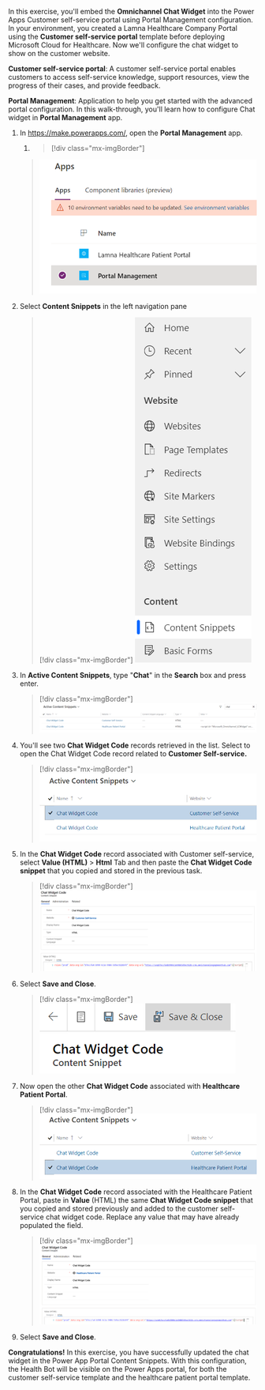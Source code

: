In this exercise, you'll embed the **Omnichannel Chat Widget** into the Power Apps Customer self-service portal using Portal Management configuration. In your environment, you created a Lamna Healthcare Company Portal using the **Customer self-service portal** template before deploying Microsoft Cloud for Healthcare. Now we'll configure the chat widget to show on the customer website.

**Customer self-service portal**: A customer self-service portal enables customers to access self-service knowledge, support resources, view the progress of their cases, and provide feedback.

**Portal Management**: Application to help you get started with the advanced portal configuration. In this walk-through, you'll learn how to configure Chat widget in **Portal Management** app.

1. In <https://make.powerapps.com/>, open the **Portal Management** app.

    1. > [!div class="mx-imgBorder"]
    > [![Screenshot of the Apps menu with the Portal Management option selected.](../media/71-portal-management.png)](../media/71-portal-management.png#lightbox)

1. Select **Content Snippets** in the left navigation pane

    > [!div class="mx-imgBorder"]
    > [![Screenshot of the Content section on the left navigation menu with the Content Snippets option selected.](../media/72-content-snippets.png)](../media/72-content-snippets.png#lightbox)

1. In **Active Content Snippets**, type "**Chat**" in the **Search** box and press enter.

    > [!div class="mx-imgBorder"]
    > [![Screenshot of Active Content Snippets displaying the Customer Self-Service and Healthcare Patient Portal options available.](../media/73-content-snippets-chat.png)](../media/73-content-snippets-chat.png#lightbox)

1. You'll see two **Chat Widget Code** records retrieved in the list. Select to open the Chat Widget Code record related to **Customer Self-service.**

    > [!div class="mx-imgBorder"]
    > [![Screenshot of Active Content Snippets  with the Chat Widget Code Customer Self-Service option selected.](../media/74-chat-widget-customer-self-service.png)](../media/74-chat-widget-customer-self-service.png#lightbox)

1. In the **Chat Widget Code** record associated with Customer self-service, select **Value (HTML)** > **Html** Tab and then paste the **Chat Widget Code snippet** that you copied and stored in the previous task.

    > [!div class="mx-imgBorder"]
    > [![Screenshot of the Chat Widget HTML code snippet on the General tab.](../media/75-chat-widget-code-snippet.png)](../media/75-chat-widget-code-snippet.png#lightbox)

1. Select **Save and Close**.

    > [!div class="mx-imgBorder"]
    > [![Image of the Save and Close option highlighted on the horizontal navigation bar.](../media/76-chat-widget-save-close.png)](../media/76-chat-widget-save-close.png#lightbox)

1. Now open the other **Chat Widget Code** associated with **Healthcare Patient Portal**.

    > [!div class="mx-imgBorder"]
    > [![Screenshot of Active Content Snippets with the Chat Widget Code for the Healthcare Patient Portal name selected.](../media/77-healthcare-patient-portal.png)](../media/77-healthcare-patient-portal.png#lightbox)

1. In the **Chat Widget Code** record associated with the Healthcare Patient Portal, paste in **Value** (HTML) the same **Chat Widget Code snippet** that you copied and stored previously and added to the customer self-service chat widget code. Replace any value that may have already populated the field.

    > [!div class="mx-imgBorder"]
    > [![Image of the HTML value code on the Chat Widget Code General tab.](../media/78-value-code-snippet.png)](../media/78-value-code-snippet.png#lightbox)

1. Select **Save and Close**.

**Congratulations!** In this exercise, you have successfully updated the chat widget in the Power App Portal Content Snippets. With this configuration, the Health Bot will be visible on the Power Apps portal, for both the customer self-service template and the healthcare patient portal template.
